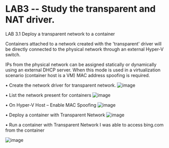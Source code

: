 # LAB3 -- Study the transparent and NAT driver.

LAB 3.1 Deploy a transparent network to a container

Containers attached to a network created with the 'transparent' driver will be directly connected to 
the physical network through an external Hyper-V switch. 

IPs from the physical network can be assigned statically or dynamically using an external DHCP server. 
When this mode is used in a virtualization scenario (container host is a VM) MAC address spoofing is 
required.

• Create the network driver for transparent network.
![image](https://user-images.githubusercontent.com/71546848/220200464-ff8a4aba-9376-49a0-bdfe-7888e2fac9ab.png)

• List the network present for containers
![image](https://user-images.githubusercontent.com/71546848/220200487-05aeece2-5134-44a4-b3a0-5fe807bfcc13.png)

• On Hyper-V Host – Enable MAC Spoofing
![image](https://user-images.githubusercontent.com/71546848/220200499-f649eb06-c20e-4297-862f-e3f9a150645f.png)

• Deploy a container with Transparent Network
![image](https://user-images.githubusercontent.com/71546848/220200523-aaa7a24b-8952-459d-9e50-b1877cad67f9.png)

• Run a container with Transparent Network
I was able to access bing.com from the container

![image](https://user-images.githubusercontent.com/71546848/220200548-05780570-b451-4358-928c-69c6b4cd5b9c.png)
